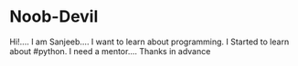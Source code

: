 # Noob-Devil
Hi!.... I am Sanjeeb.... I want to learn about programming. I Started to learn about #python. I need a mentor.... Thanks in advance
